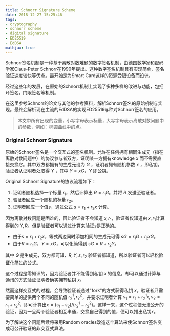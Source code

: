 ```yaml
---
title: Schnorr Signature Scheme
date: 2018-12-27 15:25:46
tags:
- cryptography
- schnorr scheme
- digital signature
- ED25519
- EdDSA
mathjax: true
---
```


Schnorr签名机制是一种基于离散对数难题的数字签名机制，由德国数学家和密码学家Claus-Peter Schnorr在1990年提出。这种数字签名机制具有实现简单，签名验证速度较快等优点。最开始是为Smart Card这样的资源受限设备而设计。

经过这些年的发展，在原始的Schnorr机制上实现了多种多样的改进与功能，包括环签名，门限签名等机制。

在这里参考Schnorr的论文与其他的参考资料，解析Schnorr签名的原始机制与实现。最终会解析现在主流的EdDSA的实现ED25519与种对Schnorr签名的应用。

<!-- more -->

> 本文中所有出现的变量，小写字母表示标量，大写字母表示离散对数问题中的参数，例如：椭圆曲线中的点。

### Original Schnorr Signature

原始的Schnorr签名是一个交互式的签名机制。允许在任何拥有相同生成元（指在离散对数问题中）的协议参与者双方，证明某一方拥有knowledge $x$ 而不需要直接交换它。其中双方都拥有的生成元设为 $G$ ，证明者拥有随机参数 $x$ ，即私钥。验证者从证明者处取得 $Y$ ，其中 $Y = xG$，$Y$ 即公钥。

Original Schnorr Signature的协议流程如下：

1. 证明者随机选择一个标量 $r_1$，然后计算出 $R = r_1G$。并将 $R$ 发送至验证者。
2. 验证者回应一个随机的标量 $r_2$。
3. 证明者回应一个值$s$，通过公式 $s = r_1 + r_2x$ 计算。

因为离散对数问题是困难的，因此验证者不会知道 $x, r_1$，验证者仅知道由 $x, r_1$计算得到的 $Y, R$。但是验证者可以通过计算来验证$s$是正确的。

- 由于$s = r_1 + r_2x$，等式两边同时添加相同的生成元可得 $sG = r_1G + r_2xG$。
- 由于$R = r_1G$，$Y = xG$，可以化简得到 $sG = R + r_2Y$。

其中 $G$ 是生成元，双方都可知，$R, Y, s, r_2$ 验证者都知道，所以验证者可以轻松验证化简过的公式。

这个过程是零知识的，因为验证者并不能得到私钥 $x$ 的信息，却可以通过计算与通讯的方式验证证明者确实拥有私钥 $x$。

然而这样交互式的过程，会导致验证者通过"fork"的方式获得私钥 $x$。验证者只需要简单的提供两个不同的随机值 $r_2^1, r_2^2$，并要求证明者计算 $s_1 = r_1 + r_2^1x, s_2 = r_1 + r_2^2$，即可计算出$x = (s_1 - s_2)/(r_2^1 - r_2^2)$。这样一来，这个过程便无法公开的验证，因为一旦两个验证者相互串通，交换自己得到的值，便可以推出私钥$x$。

为了解决这个问题后续将采用Random oracles改造这个算法来使Schnorr签名变成可公开验证的非交互式算法。

